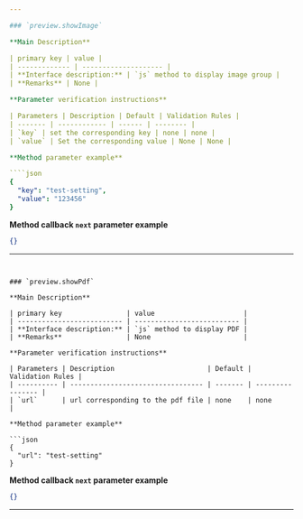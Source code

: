 ```yaml
---

### `preview.showImage`

**Main Description**

| primary key | value |
| ------------- | -------------------- |
| **Interface description:** | `js` method to display image group |
| **Remarks** | None |

**Parameter verification instructions**

| Parameters | Description | Default | Validation Rules |
| ------- | ------------ | ------ | -------- |
| `key` | set the corresponding key | none | none |
| `value` | Set the corresponding value | None | None |

**Method parameter example**

````json
{
  "key": "test-setting",
  "value": "123456"
}
````

**Method callback `next` parameter example**

````json
{}
````

---
```


### `preview.showPdf`

**Main Description**

| primary key                | value                      |
| -------------------------- | -------------------------- |
| **Interface description:** | `js` method to display PDF |
| **Remarks**                | None                       |

**Parameter verification instructions**

| Parameters | Description                       | Default | Validation Rules |
| ---------- | --------------------------------- | ------- | ---------------- |
| `url`      | url corresponding to the pdf file | none    | none             |

**Method parameter example**

```json
{
  "url": "test-setting"
}
```

**Method callback `next` parameter example**

```json
{}
```

---

